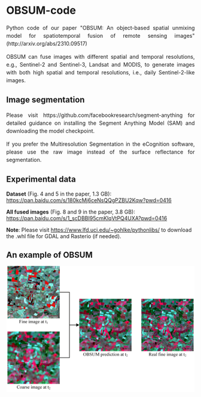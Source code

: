 # OBSUM-code
<p align = "justify" style="line-height:150%">Python code of our paper "OBSUM: An object-based spatial unmixing model for spatiotemporal fusion of remote sensing images" (http://arxiv.org/abs/2310.09517)<br></p>
<p align = "justify" style="line-height:150%">OBSUM can fuse images with different spatial and temporal resolutions, e.g., Sentinel-2 and Sentinel-3, Landsat and MODIS, to generate images with both high spatial and temporal resolutions, i.e., daily Sentinel-2-like images.<br></p>

## Image segmentation
<p align = "justify" style="line-height:150%">Please visit https://github.com/facebookresearch/segment-anything for detailed guidance on installing the Segment Anything Model (SAM) and downloading the model checkpoint.<br></p>
<p align = "justify" style="line-height:150%">If you prefer the Multiresolution Segmentation in the eCognition software, please use the raw image instead of the surface reflectance for segmentation.<br></p>

## Experimental data
**Dataset** (Fig. 4 and 5 in the paper, 1.3 GB): https://pan.baidu.com/s/180kcMj6ceNsQQgPZBU2Kqw?pwd=0416

**All fused images** (Fig. 8 and 9 in the paper, 3.8 GB): https://pan.baidu.com/s/1_scDBBI95cmKlqVtPQ4UXA?pwd=0416

**Note**: Please visit https://www.lfd.uci.edu/~gohlke/pythonlibs/ to download the .whl file for GDAL and Rasterio (if needed).

## An example of OBSUM
![image](https://github.com/HoucaiGuo/OBSUM-code/blob/main/OBSUM-Github.png)
